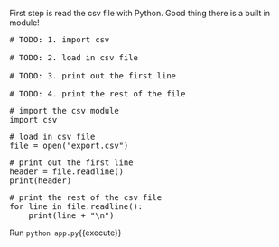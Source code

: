 First step is read the csv file with Python. Good thing there is a built in module!

<pre class="file" data-filename="app.py" data-target="replace">
# TODO: 1. import csv

# TODO: 2. load in csv file

# TODO: 3. print out the first line

# TODO: 4. print the rest of the file
</pre>
<pre class="file" data-filename="app.py" data-target="insert" data-marker="# TODO: 1. import csv">
# import the csv module
import csv
</pre>
<pre class="file" data-filename="app.py" data-target="insert" data-marker="# TODO: 2. load in csv file">
# load in csv file
file = open("export.csv")
</pre>
<pre class="file" data-filename="app.py" data-target="insert" data-marker="# TODO: 3. print out the first line">
# print out the first line
header = file.readline()
print(header)
</pre>
<pre class="file" data-filename="app.py" data-target="insert" data-marker="# TODO: 4. print the rest of the file">
# print the rest of the csv file
for line in file.readline():
    print(line + "\n")
</pre>


Run `python app.py`{{execute}}